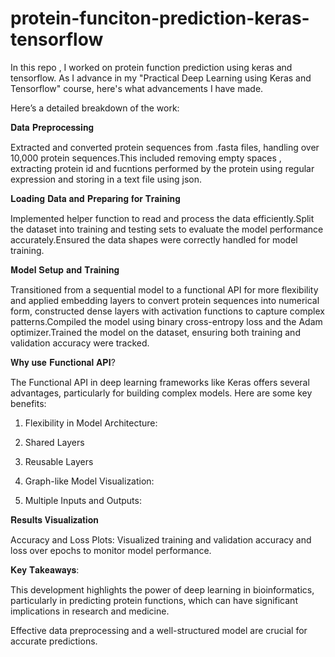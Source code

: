 # protein-funciton-prediction-keras-tensorflow
In this repo , I worked on protein function prediction using keras and tensorflow.
As I advance in my "Practical Deep Learning using Keras and Tensorflow" course, here's what advancements I have made.

Here’s a detailed breakdown of the work:



𝐃𝐚𝐭𝐚 𝐏𝐫𝐞𝐩𝐫𝐨𝐜𝐞𝐬𝐬𝐢𝐧𝐠

Extracted and converted protein sequences from .fasta files, handling over 10,000 protein sequences.This included removing empty spaces , extracting protein id and fucntions performed by the protein using regular expression and storing in a text file using json.



𝐋𝐨𝐚𝐝𝐢𝐧𝐠 𝐃𝐚𝐭𝐚 𝐚𝐧𝐝 𝐏𝐫𝐞𝐩𝐚𝐫𝐢𝐧𝐠 𝐟𝐨𝐫 𝐓𝐫𝐚𝐢𝐧𝐢𝐧𝐠

Implemented helper function to read and process the data efficiently.Split the dataset into training and testing sets to evaluate the model performance accurately.Ensured the data shapes were correctly handled for model training.



𝐌𝐨𝐝𝐞𝐥 𝐒𝐞𝐭𝐮𝐩 𝐚𝐧𝐝 𝐓𝐫𝐚𝐢𝐧𝐢𝐧𝐠

Transitioned from a sequential model to a functional API for more flexibility and applied embedding layers to convert protein sequences into numerical form, constructed dense layers with activation functions to capture complex patterns.Compiled the model using binary cross-entropy loss and the Adam optimizer.Trained the model on the dataset, ensuring both training and validation accuracy were tracked.



𝐖𝐡𝐲 𝐮𝐬𝐞 𝐅𝐮𝐧𝐜𝐭𝐢𝐨𝐧𝐚𝐥 𝐀𝐏𝐈?

The Functional API in deep learning frameworks like Keras offers several advantages, particularly for building complex models. Here are some key benefits:

1. Flexibility in Model Architecture:

2. Shared Layers

3. Reusable Layers

4. Graph-like Model Visualization:

5. Multiple Inputs and Outputs:



𝐑𝐞𝐬𝐮𝐥𝐭𝐬 𝐕𝐢𝐬𝐮𝐚𝐥𝐢𝐳𝐚𝐭𝐢𝐨𝐧

Accuracy and Loss Plots: Visualized training and validation accuracy and loss over epochs to monitor model performance.



𝐊𝐞𝐲 𝐓𝐚𝐤𝐞𝐚𝐰𝐚𝐲𝐬:

This development highlights the power of deep learning in bioinformatics, particularly in predicting protein functions, which can have significant implications in research and medicine.

Effective data preprocessing and a well-structured model are crucial for accurate predictions.


